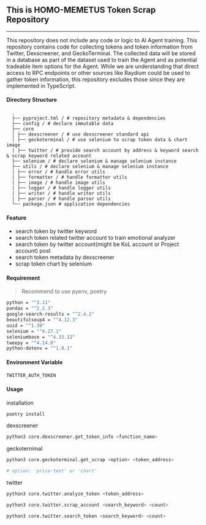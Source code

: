 ## This is HOMO-MEMETUS Token Scrap Repository

---

This repository does not include any code or logic to AI Agent training. This repository contains code for collecting tokens and token information from Twitter, Dexscreener, and GeckoTerminal. The collected data will be stored in a database as part of the dataset used to train the Agent and as potential tradeable item options for the Agent. While we are understanding that direct access to RPC endpoints or other sources like Raydium could be used to gather token information, this repository excludes those since they are implemented in TypeScript.

#### Directory Structure

```text
  .
  ├── pyproject.tml / # repository metadata & dependencies
  ├── config / # declare immutable data
  ├── core
  │ ├── dexscreener / # use dexscreener standard api
  │ ├── geckoterminal / # use selenium to scrap token data & chart image
  | ├── twitter / # provide search account by address & keyword search & scrap keyword related account
  ├── selenium / # declare selenium & manage selenium instance
  ├── utils / # declare selenium & manage selenium instance
  | ├── error / # handle error utils
  | ├── formatter / # handle formatter utils
  | ├── image / # handle image utils
  | ├── logger / # handle logger utils
  | ├── writer / # handle writer utils
  | ├── parser / # handle parser utils
  └── package.json # application dependencies
```

#### Feature

- search token by twitter keyword
- search token related twitter account to train emotional analyzer
- search token by twitter account(might be KoL account or Project account) post
- search token metadata by dexscreener
- scrap token chart by selenium

#### Requirement

> Recommend to use pyenv, poetry

```bash
python = "^3.11"
pandas = "^2.2.3"
google-search-results = "^2.4.2"
beautifulsoup4 = "^4.12.3"
uuid = "^1.30"
selenium = "^4.27.1"
seleniumbase = "^4.33.12"
tweepy = "^4.14.0"
python-dotenv = "^1.0.1"
```

#### Environment Variable

```bash
TWITTER_AUTH_TOKEN
```

#### Usage

installation

```bash
poetry install
```

dexscreener

```bash
python3 core.dexscreener.get_token_info <function_name>
```

geckoternimal

```bash
python3 core.geckoterminal.get_scrap <option> <token_address>

# option: 'price-text' or 'chart'
```

twitter

```bash
python3 core.twitter.analyze_token <token_address>
```

```bash
python3 core.twitter.scrap_account <search_keyword> <count>
```

```bash
python3 core.twitter.search_token <search_keyword> <count>
```
